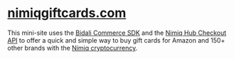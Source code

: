 # [nimiqgiftcards.com](https://nimiqgiftcards.com)

This mini-site uses the [Bidali Commerce SDK](https://docs.bidali.com/commerce/web.html)
and the [Nimiq Hub Checkout API](https://www.npmjs.com/package/@nimiq/hub-api#checkout)
to offer a quick and simple way to buy gift cards for Amazon and 150+ other brands
with the [Nimiq cryptocurrency](https://nimiq.com).
